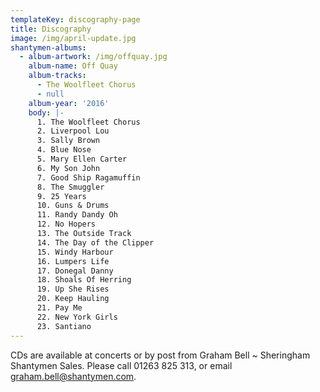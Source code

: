 ```yaml
---
templateKey: discography-page
title: Discography
image: /img/april-update.jpg
shantymen-albums:
  - album-artwork: /img/offquay.jpg
    album-name: Off Quay
    album-tracks:
      - The Woolfleet Chorus
      - null
    album-year: '2016'
    body: |-
      1. The Woolfleet Chorus
      2. Liverpool Lou
      3. Sally Brown
      4. Blue Nose
      5. Mary Ellen Carter
      6. My Son John
      7. Good Ship Ragamuffin
      8. The Smuggler
      9. 25 Years
      10. Guns & Drums
      11. Randy Dandy Oh
      12. No Hopers
      13. The Outside Track
      14. The Day of the Clipper
      15. Windy Harbour
      16. Lumpers Life
      17. Donegal Danny
      18. Shoals Of Herring
      19. Up She Rises
      20. Keep Hauling
      21. Pay Me
      22. New York Girls
      23. Santiano
---
```


CDs are available at concerts or by post from Graham Bell ~ Sheringham Shantymen Sales. Please call 01263 825 313, or email graham.bell@shantymen.com.
